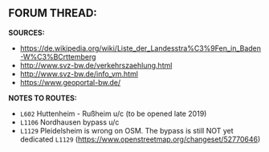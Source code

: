 ﻿**FORUM THREAD:**
- 


**SOURCES:**
- https://de.wikipedia.org/wiki/Liste_der_Landesstra%C3%9Fen_in_Baden-W%C3%BCrttemberg
- http://www.svz-bw.de/verkehrszaehlung.html
- http://www.svz-bw.de/info_vm.html
- https://www.geoportal-bw.de/


**NOTES TO ROUTES:**
- `L602` Huttenheim - Rußheim u/c (to be opened late 2019)
- `L1106` Nordhausen bypass u/c
- `L1129` Pleidelsheim is wrong on OSM. The bypass is still NOT yet dedicated `L1129` (https://www.openstreetmap.org/changeset/52770646)
